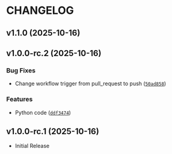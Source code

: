 # CHANGELOG

<!-- version list -->


## v1.1.0 (2025-10-16)



## v1.0.0-rc.2 (2025-10-16)

### Bug Fixes

- Change workflow trigger from pull_request to push
  ([`50ad858`](https://github.com/gsoulat/semantic-release-python-uv/commit/50ad858b5b869bfb891bd2ddd06d2935d73d5674))

### Features

- Python code
  ([`ddf3474`](https://github.com/gsoulat/semantic-release-python-uv/commit/ddf3474eabe0f97f16c085170f0f1a8e06d7ec68))


## v1.0.0-rc.1 (2025-10-16)


- Initial Release
